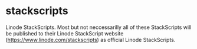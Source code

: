 # stackscripts
Linode StackScripts. Most but not neccessarilly all of these StackScripts will be published to their Linode StackScript website (https://www.linode.com/stackscripts) as official Linode StackScripts.
